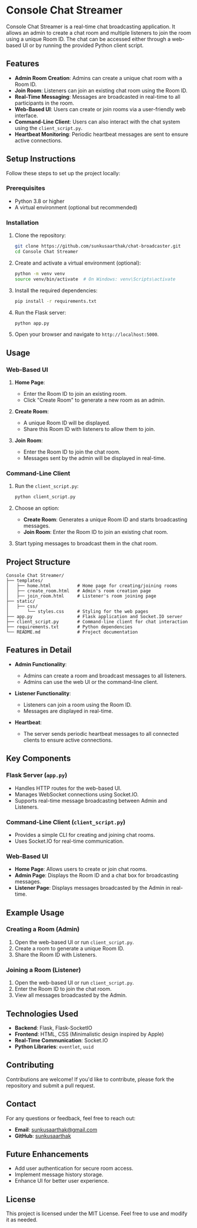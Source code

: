 # Console Chat Streamer

Console Chat Streamer is a real-time chat broadcasting application. It allows an admin to create a chat room and multiple listeners to join the room using a unique Room ID. The chat can be accessed either through a web-based UI or by running the provided Python client script.

## Features

- **Admin Room Creation**: Admins can create a unique chat room with a Room ID.
- **Join Room**: Listeners can join an existing chat room using the Room ID.
- **Real-Time Messaging**: Messages are broadcasted in real-time to all participants in the room.
- **Web-Based UI**: Users can create or join rooms via a user-friendly web interface.
- **Command-Line Client**: Users can also interact with the chat system using the `client_script.py`.
- **Heartbeat Monitoring**: Periodic heartbeat messages are sent to ensure active connections.

## Setup Instructions

Follow these steps to set up the project locally:

### Prerequisites

- Python 3.8 or higher
- A virtual environment (optional but recommended)

### Installation

1. Clone the repository:
   ```bash
   git clone https://github.com/sunkusaarthak/chat-broadcaster.git
   cd Console Chat Streamer
   ```

2. Create and activate a virtual environment (optional):
   ```bash
   python -m venv venv
   source venv/bin/activate  # On Windows: venv\Scripts\activate
   ```

3. Install the required dependencies:
   ```bash
   pip install -r requirements.txt
   ```

4. Run the Flask server:
   ```bash
   python app.py
   ```

5. Open your browser and navigate to `http://localhost:5000`.

## Usage

### Web-Based UI

1. **Home Page**: 
   - Enter the Room ID to join an existing room.
   - Click "Create Room" to generate a new room as an admin.

2. **Create Room**:
   - A unique Room ID will be displayed.
   - Share this Room ID with listeners to allow them to join.

3. **Join Room**:
   - Enter the Room ID to join the chat room.
   - Messages sent by the admin will be displayed in real-time.

### Command-Line Client

1. Run the `client_script.py`:
   ```bash
   python client_script.py
   ```

2. Choose an option:
   - **Create Room**: Generates a unique Room ID and starts broadcasting messages.
   - **Join Room**: Enter the Room ID to join an existing chat room.

3. Start typing messages to broadcast them in the chat room.

## Project Structure

```
Console Chat Streamer/
├── templates/
│   ├── home.html          # Home page for creating/joining rooms
│   ├── create_room.html   # Admin's room creation page
│   ├── join_room.html     # Listener's room joining page
├── static/
│   ├── css/
│       └── styles.css     # Styling for the web pages
├── app.py                 # Flask application and Socket.IO server
├── client_script.py       # Command-line client for chat interaction
├── requirements.txt       # Python dependencies
└── README.md              # Project documentation
```

## Features in Detail

- **Admin Functionality**:
  - Admins can create a room and broadcast messages to all listeners.
  - Admins can use the web UI or the command-line client.

- **Listener Functionality**:
  - Listeners can join a room using the Room ID.
  - Messages are displayed in real-time.

- **Heartbeat**:
  - The server sends periodic heartbeat messages to all connected clients to ensure active connections.

## Key Components

### Flask Server (`app.py`)
- Handles HTTP routes for the web-based UI.
- Manages WebSocket connections using Socket.IO.
- Supports real-time message broadcasting between Admin and Listeners.

### Command-Line Client (`client_script.py`)
- Provides a simple CLI for creating and joining chat rooms.
- Uses Socket.IO for real-time communication.

### Web-Based UI
- **Home Page**: Allows users to create or join chat rooms.
- **Admin Page**: Displays the Room ID and a chat box for broadcasting messages.
- **Listener Page**: Displays messages broadcasted by the Admin in real-time.

## Example Usage

### Creating a Room (Admin)
1. Open the web-based UI or run `client_script.py`.
2. Create a room to generate a unique Room ID.
3. Share the Room ID with Listeners.

### Joining a Room (Listener)
1. Open the web-based UI or run `client_script.py`.
2. Enter the Room ID to join the chat room.
3. View all messages broadcasted by the Admin.

## Technologies Used
- **Backend**: Flask, Flask-SocketIO
- **Frontend**: HTML, CSS (Minimalistic design inspired by Apple)
- **Real-Time Communication**: Socket.IO
- **Python Libraries**: `eventlet`, `uuid`

## Contributing

Contributions are welcome! If you'd like to contribute, please fork the repository and submit a pull request.

## Contact

For any questions or feedback, feel free to reach out:

- **Email**: sunkusaarthak@gmail.com
- **GitHub**: [sunkusaarthak](https://github.com/sunkusaarthak)

## Future Enhancements

- Add user authentication for secure room access.
- Implement message history storage.
- Enhance UI for better user experience.

## License

This project is licensed under the MIT License. Feel free to use and modify it as needed.